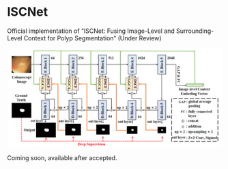 # ISCNet
Official implementation of “ISCNet: Fusing Image-Level and Surrounding-Level Context for Polyp Segmentation” (Under Review)




![image](figures/2023-02-15_200036.jpg)












Coming soon, available after accepted.

